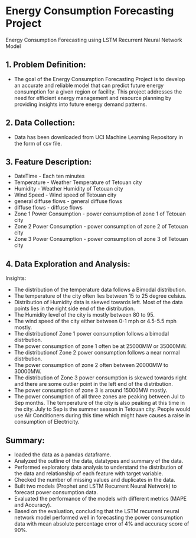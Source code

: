 # Energy Consumption Forecasting Project
 Energy Consumption Forecasting using LSTM Recurrent Neural Network Model

## 1. Problem Definition:
- The goal of the Energy Consumption Forecasting Project is to develop an accurate and reliable model that can predict future energy consumption for a given region or facility. This project addresses the need for efficient energy management and resource planning by providing insights into future energy demand patterns.

## 2. Data Collection:
- Data has been downloaded from UCI Machine Learning Repository in the form of csv file.

## 3. Feature Description:
- DateTime - Each ten minutes
- Temperature - Weather Temperature of Tetouan city
- Humidity - Weather Humidity of Tetouan city
- Wind Speed - Wind speed of Tetouan city
- general diffuse flows - general diffuse flows
- diffuse flows - diffuse flows
- Zone 1 Power Consumption - power consumption of zone 1 of Tetouan city
- Zone 2 Power Consumption - power consumption of zone 2 of Tetouan city
- Zone 3 Power Consumption - power consumption of zone 3 of Tetouan city

## 4. Data Exploration and Analysis:
Insights:
- The distribution of the temperature data follows a Bimodal distribution.
- The temperature of the city often lies between 15 to 25 degree celsius.
- Distribution of Humidity data is skewed towards left. Most of the data points lies in the right side end of the distribution.
- The Humidity level of the city is mostly between 80 to 95.
- The wind speed of the city either between 0-1 mph or 4.5-5.5 mph mostly.
- The distributionof Zone 1 power consumption follows a bimodal distrbution.
- The power consumption of zone 1 often be at 25000MW or 35000MW.
- The distributionof Zone 2 power consumption follows a near normal distrbution.
- The power consumption of zone 2 often between 20000MW to 30000MW.
- The distribution of Zone 3 power consumption is skewed towards right and there are some outlier point in the left end of the distribution.
- The power consumption of zone 3 is around 15000MW mostly.
- The power consumption of all three zones are peaking between Jul to Sep months. The temperature of the city is also peaking at this time in the city. July to Sep is the summer season in Tetouan city. People would use Air Conditioners during this time which might have causes a raise in consumption of Electricity.

## Summary:
- loaded the data as a pandas dataframe.
- Analyzed the outline of the data, datatypes and summary of the data.
- Performed exploratory data analysis to understand the distribution of the data and relationship of each feature with target variable.
- Checked the number of missing values and duplicates in the data.
- Built two models (Prophet and LSTM Recurrent Neural Network) to forecast power consumption data.
- Evaluated the performance of the models with different metrics (MAPE and Accuracy).
- Based on the evaluation, concluding that the LSTM recurrent neural network model performed well in forecasting the power consumption data with mean absolute percentage error of 4% and accuracy score of 90%.